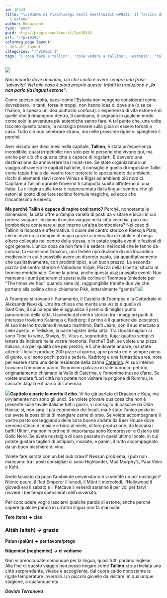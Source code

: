 ```yaml
---
id: 10343
title: "\u201EMa ei r\xE4\xE4gi eesti keelt\u201C &#8211; Il fascino dell&#8217;inverno\
  \ estone"
author: Redazione
type: "post"
guid: http://progressonline.it/?p=10343
url: "/?p=10343"
colormag_page_layout:
- default_layout
categories: "['VIAGGI']"
tags: "['cosa fare a tallinn', 'cosa vedere a tallinn', 'estonia', 'tallinn', 'viaggio a tallinn']"
---
```


![](https://progressonline.it/wp-content/uploads/2018/12/45619535_1732183943559933_6419359125347500032_n-1024x536.jpg)

*Non importa dove andiamo, ciò che conta è avere sempre una frase ’salvavita’. Nel mio caso è stata proprio questa. Infatti la traduzione è „**Io non parlo (la lingua) estone**“*.

Come spesso capita, paesi come l’Estonia non vengono considerati come dovrebbero. In tanti, forse in troppi, non hanno idea di dove sia (o se ce l’hanno, è spesso un’idea piuttosto confusa). L’esperienza di vita estone è di quelle che ti rimangono dentro, ti cambiano, ti segnano in qualche modo come solo le avventure più autentiche sanno fare. A tal punto che, una volta lasciato questo paese, la nostalgia prevale sulla gioia di essere tornati a casa. Tutto ciò può sembrare strano, ma nelle prossime righe vi spiegherò il perché.

Aver vissuto per dieci mesi nella capitale, **Tallinn**, è stata un’esperienza incredibile, quasi irripetibile: non solo per le persone che vivono qui, ma anche per ciò che questa città è capace di regalarti. È davvero una destinazione da annoverare tra i must-see. Se state organizzando un viaggio attraverso le capitali baltiche, il consiglio è quello di impostare Tallin come tappa finale del vostro tour: noterete lo spostamento da ambienti ricchi di elementi slavi (come Vilnius e Riga) ad ambienti più nordici. Capitare a Tallinn durante l’inverno ti catapulta subito all’interno di una fiaba. La ciliegina sulla torta è rappresentata dalla lingua: sembra che gli estoni al posto di parlare recitino formule magiche, ed ecco che l’incantesimo è servito.

**Ma perché Tallin è capace di rapire così tanto?** Perché, nonostante le dimensioni, la città offre un’ampia varietà di posti da visitare e locali in cui potersi svagare. Iniziamo il nostro viaggio nella città vecchia: può una bomboniera contenere al suo interno un’altra bomboniera? Nel caso di Tallinn la risposta è affermativa: il cuore del centro storico è Raekoja Plats, che in inverno si riempie di magia grazie ai mercatini di natale e al mega albero collocato nel centro della stessa, e in estate ospita eventi e festival di ogni genere. L’unica cosa da non fare li è sedersi nei locali che le fanno da corona; fa eccezione Draakon, una fedele riproduzione di una locandina medievale in cui è possibile avere un discreto pasto, sia quantitativamente che qualitativamente, con prodotti tipici, a un buon prezzo. La seconda piazza del centro storico è Vabaduse Väljak, Piazza della Liberta, situata al termine meridionale. Come la prima, anche questa piazza ospita eventi. Non mancano i punti panoramici sparsi sulla collina di Toompea (chiedete per “The times we had” quando siete là), raggiungibile tramite due vie che portano alla collina che si chiamano Pikk, letteralmente “gambe”.![](https://progressonline.it/wp-content/uploads/2018/12/tallinn-2112816_960_720.jpg)

A Toompea si trovano il Parlamento, il Castello di Toompea e la Cattedrale di Aleksandr Nevskij. Un’altra chiesa che merita una visita è quella di Sant’Olav, il cui campanile si aggiudica il premio di miglior punto panoramico della città. Uscendo dal centro storico tra i maggiori punti di interesse troviamo Kalamaja e Kadriorg: il primo è il quartiere dei pescatori. Al suo interno troviamo il museo marittimo, Balti Jaam, con il suo mercato a cielo aperto, e Telliskivi, la parte hipster della città. Tra i locali migliori ci sono Time to wine, Shvips, St. Vitus e, soprattutto, Kaja: quattro semplici lettere da incidere nella vostra memoria. Perché? Beh, se volete una pizza italiana, sia per qualità che per prezzo, è lì che dovete andare, ma state attenti: il locale produce 200 pizze al giorno, apre presto ed è sempre pieno di gente, e ci sono pochi posti a sedere. Kadriorg è una fantastica area, nota per essere stata una delle residenze della zarina <u>Caterina</u>. Al suo interno troviamo l’omonimo parco, l’omonimo palazzo in stile barocco petrino, originariamente chiamato la Valle di Caterina, e l’omonimo museo d’arte. Se volete andare fuori città non potete non visitare la prigione di Rummu, le cascate Jägala e il parco di Lahemaa.

![](https://progressonline.it/wp-content/uploads/2018/12/45459389_295651031068561_786488028922118144_n-1024x576.jpg)**Capitolo a parte lo merita il cibo**. Vi ho già parlato di Draakon e Kaja, ma ovviamente non sono gli unici. Se volete provare qualcosa che non è presente sulle tavole italiane tutti i giorni, vi consiglio di passare da Olde Hansa: si, non sarà il più economico dei locali, ma è stato l’unico posto in cui avete la possibilità di mangiare carne di orso. Se volete accompagnare il vostro pasto sorseggiando delle birre buone andate da Beer House dove servono stinco di maiale e birra al miele, di loro produzione, da leccarsi i baffi! Ultimi, ma non in ordine di importanza sono Kompressor e Osteria del Gallo Nero. Se avete nostalgia di casa passate in quest’ultimo locale, in cui potete gustare taglieri di antipasti, insalate, e panini, il tutto accompagnato da un buon bicchiere di vino.

Volete fare serata con un bel pub crawl? Nessun problema, i pub non mancano: tra i posti consigliati ci sono Highlander, Mad Murphy’s, Paar Veini e Koht.

Avete lasciato da poco l’ambiente universitario e vi sentite un po’ nostalgici? Niente paura, il Red Emperor il lunedì, il Münt il mercoledì, l’Hollywood il giovedì e/o il sabato e il Patcave il venerdì saranno lì per voi per farvi rivivere i bei tempi spensierati dell’università.

Per concludere voglio lasciarvi qualche parola di estone, anche perché sapere qualche parola in un’altra lingua non fa mai male:

**Tere (tere) → ciao**

### Aitäh (aitèh) → grazie

**Palun (palùn) → per favore/prego**

**Nägemist (neghemist) → ci vediamo**

Non vi preoccupate comunque per la lingua, quasi tutti parlano inglese.  
Alla fine di questo viaggio non posso negare come **Tallinn** si sia rivelata una città sorprendente, vivace e accogliente, dal cuore caldo nonostante le rigide temperature invernali. Un piccolo gioiello da visitare, in qualunque stagione, a qualunque età.

***Davide Terranova***